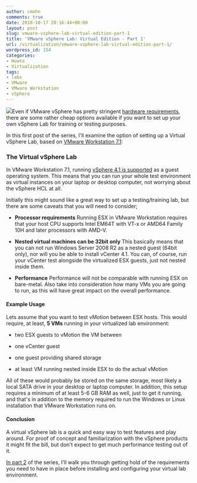 ```yaml
---
author: cmohn
comments: true
date: 2010-10-17 20:16:44+00:00
layout: post
slug: vmware-vsphere-lab-virtual-edition-part-1
title: 'VMware vSphere Lab: Virtual Edition - Part 1'
url: /virtualization/vmware-vsphere-lab-virtual-edition-part-1/
wordpress_id: 154
categories:
- Howto
- Virtualization
tags:
- labs
- VMware
- VMware Workstation
- vSphere
---
```


![](/images/logos/vmware-logo.gif)Even if VMware vSphere has pretty stringent [hardware requirements](http://www.vmware.com/resources/compatibility/search.php), there are some rather cheap options available if you want to set up your own vSphere Lab for training or testing purposes.

In this first post of the series, I'll examine the option of setting up a Virtual vSphere Lab, based on [VMware Workstation 7.1](http://www.vmware.com/products/workstation/):


### The Virtual vSphere Lab


In VMware Workstation 7.1, running [vSphere 4.1 is supported](http://www.vmware.com/support/ws71/doc/releasenotes_ws711.html#whatsnew) as a guest operating system. This means that you can run your whole test environment as virtual instances on your laptop or desktop computer, not worrying about the vSphere HCL at all.
<!-- more -->
Initially this might sound like a great way to set up a testing/training lab, but there are some caveats that you will need to consider;



	
  * **Processor requirements**
Running ESX in VMware Workstation requires that your host CPU supports Intel EM64T with VT-x or AMD64 Family 10H and later processors with AMD-V.

	
  * **Nested virtual machines can be 32bit only**
This basically means that you can not run Windows Server 2008 R2 as a nested guest (64bit only), nor will you be able to install vCenter 4.1. You can, of course, run your vCenter test alongside the virtualized ESX guests, just not nested inside them.

	
  * **Performance**
Performance will not be comparable with running ESX on bare-metal. Also take into consideration how many VMs you are going to run, as this will have great impact on the overall performance.




#### Example Usage


Lets assume that you want to test vMotion between ESX hosts. This would require, at least, **5 VMs** running in your virtualized lab environment:



	
  * two ESX guests to vMotion the VM between

	
  * one vCenter guest

	
  * one guest providing shared storage

	
  * at least VM running nested inside ESX to do the actual vMotion


All of these would probably be stored on the same storage, most likely a local SATA drive in your desktop or laptop computer. In addition, this setup requires a minimum of at least 5-6 GB RAM as well, just to get it running, and that's in addition to the memory required to run the Windows or Linux installation that VMware Workstation runs on.


#### Conclusion


A virtual vSphere lab is a quick and easy way to test features and play around. For proof of concept and familiarization with the vSphere products it might fit the bill, but don't expect to get much performance testing out of it.

[In part 2](http://vninja.net/virtualization/vmware-vsphere-lab-virtual-edition-part-2/) of the series, I'll walk you through getting hold of the requirements you need to have in place before installing and configuring your virtual lab environment.

